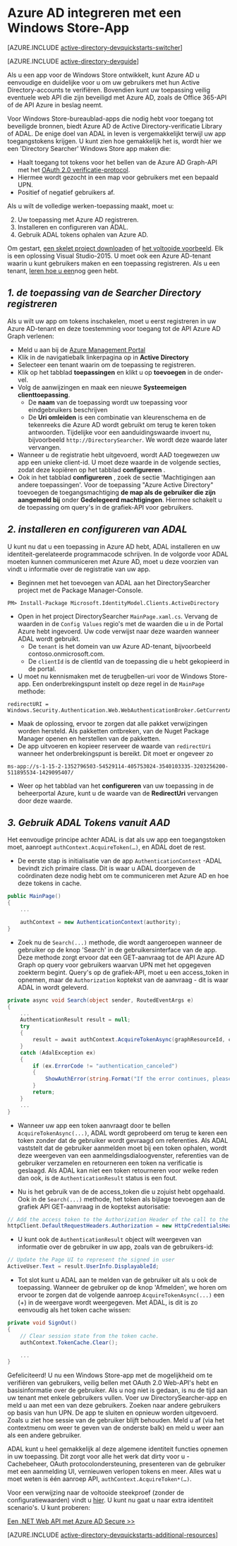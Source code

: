 <properties
    pageTitle="Azure AD Windows Store aan de slag | Microsoft Azure"
    description="Het maken van een Windows Store-toepassing die wordt geïntegreerd met Azure AD voor het aanmelden en u belt Azure AD beveiligde API's OAuth gebruiken."
    services="active-directory"
    documentationCenter="windows"
    authors="dstrockis"
    manager="mbaldwin"
    editor=""/>

<tags
    ms.service="active-directory"
    ms.workload="identity"
    ms.tgt_pltfrm="mobile-windows-store"
    ms.devlang="dotnet"
    ms.topic="article"
    ms.date="09/16/2016"
    ms.author="dastrock"/>


# <a name="integrate-azure-ad-with-a-windows-store-app"></a>Azure AD integreren met een Windows Store-App

[AZURE.INCLUDE [active-directory-devquickstarts-switcher](../../includes/active-directory-devquickstarts-switcher.md)]

[AZURE.INCLUDE [active-directory-devguide](../../includes/active-directory-devguide.md)]

Als u een app voor de Windows Store ontwikkelt, kunt Azure AD u eenvoudige en duidelijke voor u om uw gebruikers met hun Active Directory-accounts te verifiëren.  Bovendien kunt uw toepassing veilig eventuele web API die zijn beveiligd met Azure AD, zoals de Office 365-API of de API Azure in beslag neemt.

Voor Windows Store-bureaublad-apps die nodig hebt voor toegang tot beveiligde bronnen, biedt Azure AD de Active Directory-verificatie Library of ADAL.  De enige doel van ADAL in leven is vergemakkelijkt terwijl uw app toegangstokens krijgen.  U kunt zien hoe gemakkelijk het is, wordt hier we een 'Directory Searcher' Windows Store app maken die:

-   Haalt toegang tot tokens voor het bellen van de Azure AD Graph-API met het [OAuth 2.0 verificatie-protocol](https://msdn.microsoft.com/library/azure/dn645545.aspx).
-   Hiermee wordt gezocht in een map voor gebruikers met een bepaald UPN.
-   Positief of negatief gebruikers af.

Als u wilt de volledige werken-toepassing maakt, moet u:

2. Uw toepassing met Azure AD registreren.
3. Installeren en configureren van ADAL.
5. Gebruik ADAL tokens ophalen van Azure AD.

Om gestart, [een skelet project downloaden](https://github.com/AzureADQuickStarts/NativeClient-WindowsStore/archive/skeleton.zip) of [het voltooide voorbeeld](https://github.com/AzureADQuickStarts/NativeClient-WindowsStore/archive/complete.zip).  Elk is een oplossing Visual Studio-2015.  U moet ook een Azure AD-tenant waarin u kunt gebruikers maken en een toepassing registreren.  Als u een tenant, [leren hoe u een](active-directory-howto-tenant.md)nog geen hebt.

## <a name="1-register-the-directory-searcher-application"></a>*1. de toepassing van de Searcher Directory registreren*
Als u wilt uw app om tokens inschakelen, moet u eerst registreren in uw Azure AD-tenant en deze toestemming voor toegang tot de API Azure AD Graph verlenen:

-   Meld u aan bij de [Azure Management Portal](https://manage.windowsazure.com)
-   Klik in de navigatiebalk linkerpagina op in **Active Directory**
-   Selecteer een tenant waarin om de toepassing te registreren.
-   Klik op het tabblad **toepassingen** en klikt u op **toevoegen** in de onder-vel.
-   Volg de aanwijzingen en maak een nieuwe **Systeemeigen clienttoepassing**.
    -   De **naam** van de toepassing wordt uw toepassing voor eindgebruikers beschrijven
    -   De **Uri omleiden** is een combinatie van kleurenschema en de tekenreeks die Azure AD wordt gebruikt om terug te keren token antwoorden.  Tijdelijke voor een aanduidingswaarde invoert nu, bijvoorbeeld `http://DirectorySearcher`.  We wordt deze waarde later vervangen.
-   Wanneer u de registratie hebt uitgevoerd, wordt AAD toegewezen uw app een unieke client-id.  U moet deze waarde in de volgende secties, zodat deze kopiëren op het tabblad **configureren** .
- Ook in het tabblad **configureren** , zoek de sectie 'Machtigingen aan andere toepassingen'.  Voor de toepassing "Azure Active Directory" toevoegen de toegangsmachtiging **de map als de gebruiker die zijn aangemeld bij** onder **Gedelegeerd machtigingen**.  Hiermee schakelt u de toepassing om query's in de grafiek-API voor gebruikers.

## <a name="2-install--configure-adal"></a>*2. installeren en configureren van ADAL*
U kunt nu dat u een toepassing in Azure AD hebt, ADAL installeren en uw identiteit-gerelateerde programmacode schrijven.  In de volgorde voor ADAL moeten kunnen communiceren met Azure AD, moet u deze voorzien van vindt u informatie over de registratie van uw app.
-   Beginnen met het toevoegen van ADAL aan het DirectorySearcher project met de Package Manager-Console.

```
PM> Install-Package Microsoft.IdentityModel.Clients.ActiveDirectory
```

-   Open in het project DirectorySearcher `MainPage.xaml.cs`.  Vervang de waarden in de `Config Values` regio's met de waarden die u in de Portal Azure hebt ingevoerd.  Uw code verwijst naar deze waarden wanneer ADAL wordt gebruikt.
    -   De `tenant` is het domein van uw Azure AD-tenant, bijvoorbeeld contoso.onmicrosoft.com.
    -   De `clientId` is de clientId van de toepassing die u hebt gekopieerd in de portal.
-   U moet nu kennismaken met de terugbellen-uri voor de Windows Store-app.  Een onderbrekingspunt instelt op deze regel in de `MainPage` methode:

```
redirectURI = Windows.Security.Authentication.Web.WebAuthenticationBroker.GetCurrentApplicationCallbackUri();
```
- Maak de oplossing, ervoor te zorgen dat alle pakket verwijzingen worden hersteld.  Als pakketten ontbreken, van de Nuget Package Manager openen en herstellen van de pakketten.
- De app uitvoeren en kopieer reserveer de waarde van `redirectUri` wanneer het onderbrekingspunt is bereikt.  Dit moet er ongeveer zo

```
ms-app://s-1-15-2-1352796503-54529114-405753024-3540103335-3203256200-511895534-1429095407/
```

- Weer op het tabblad van het **configureren** van uw toepassing in de beheerportal Azure, kunt u de waarde van de **RedirectUri** vervangen door deze waarde.  

## <a name="3--use-adal-to-get-tokens-from-aad"></a>*3. Gebruik ADAL Tokens vanuit AAD*
Het eenvoudige principe achter ADAL is dat als uw app een toegangstoken moet, aanroept `authContext.AcquireToken(…)`, en ADAL doet de rest.  

-   De eerste stap is initialisatie van de app `AuthenticationContext` -ADAL bevindt zich primaire class.  Dit is waar u ADAL doorgeven de coördinaten deze nodig hebt om te communiceren met Azure AD en hoe deze tokens in cache.

```C#
public MainPage()
{
    ...

    authContext = new AuthenticationContext(authority);
}
```

- Zoek nu de `Search(...)` methode, die wordt aangeroepen wanneer de gebruiker op de knop 'Search' in de gebruikersinterface van de app.  Deze methode zorgt ervoor dat een GET-aanvraag tot de API Azure AD Graph op query voor gebruikers waarvan UPN met het opgegeven zoekterm begint.  Query's op de grafiek-API, moet u een access_token in opnemen, maar de `Authorization` koptekst van de aanvraag - dit is waar ADAL in wordt geleverd.

```C#
private async void Search(object sender, RoutedEventArgs e)
{
    ...
    AuthenticationResult result = null;
    try
    {
        result = await authContext.AcquireTokenAsync(graphResourceId, clientId, redirectURI, new PlatformParameters(PromptBehavior.Auto, false));
    }
    catch (AdalException ex)
    {
        if (ex.ErrorCode != "authentication_canceled")
        {
            ShowAuthError(string.Format("If the error continues, please contact your administrator.\n\nError: {0}\n\nError Description:\n\n{1}", ex.ErrorCode, ex.Message));
        }
        return;
    }
    ...
}
```
- Wanneer uw app een token aanvraagt door te bellen `AcquireTokenAsync(...)`, ADAL wordt geprobeerd om terug te keren een token zonder dat de gebruiker wordt gevraagd om referenties.  Als ADAL vaststelt dat de gebruiker aanmelden moet bij een token ophalen, wordt deze weergeven van een aanmeldingsdialoogvenster, referenties van de gebruiker verzamelen en retourneren een token na verificatie is geslaagd.  Als ADAL kan niet een token retourneren voor welke reden dan ook, is de `AuthenticationResult` status is een fout.

- Nu is het gebruik van de de access_token die u zojuist hebt opgehaald.  Ook in de `Search(...)` methode, het token als bijlage toevoegen aan de grafiek API GET-aanvraag in de koptekst autorisatie:

```C#
// Add the access token to the Authorization Header of the call to the Graph API, and call the Graph API.
httpClient.DefaultRequestHeaders.Authorization = new HttpCredentialsHeaderValue("Bearer", result.AccessToken);

```
- U kunt ook de `AuthenticationResult` object wilt weergeven van informatie over de gebruiker in uw app, zoals van de gebruikers-id:

```C#
// Update the Page UI to represent the signed in user
ActiveUser.Text = result.UserInfo.DisplayableId;
```
- Tot slot kunt u ADAL aan te melden van de gebruiker uit als u ook de toepassing.  Wanneer de gebruiker op de knop 'Afmelden', we horen om ervoor te zorgen dat de volgende aanroep `AcquireTokenAsync(...)` een (+) in de weergave wordt weergegeven.  Met ADAL, is dit is zo eenvoudig als het token cache wissen:

```C#
private void SignOut()
{
    // Clear session state from the token cache.
    authContext.TokenCache.Clear();

    ...
}
```

Gefeliciteerd! U nu een Windows Store-app met de mogelijkheid om te verifiëren van gebruikers, veilig bellen met OAuth 2.0 Web-API's hebt en basisinformatie over de gebruiker.  Als u nog niet is gedaan, is nu de tijd aan uw tenant met enkele gebruikers vullen.  Voer uw DirectorySearcher-app en meld u aan met een van deze gebruikers.  Zoeken naar andere gebruikers op basis van hun UPN.  De app te sluiten en opnieuw worden uitgevoerd.  Zoals u ziet hoe sessie van de gebruiker blijft behouden.  Meld u af (via het contextmenu om weer te geven van de onderste balk) en meld u weer aan als een andere gebruiker.

ADAL kunt u heel gemakkelijk al deze algemene identiteit functies opnemen in uw toepassing.  Dit zorgt voor alle het werk dat dirty voor u - Cachebeheer, OAuth protocolondersteuning, presenteren van de gebruiker met een aanmelding UI, vernieuwen verlopen tokens en meer.  Alles wat u moet weten is één aanroep API, `authContext.AcquireToken*(…)`.

Voor een verwijzing naar de voltooide steekproef (zonder de configuratiewaarden) vindt u [hier](https://github.com/AzureADQuickStarts/NativeClient-WindowsStore/archive/complete.zip).  U kunt nu gaat u naar extra identiteit scenario's.  U kunt proberen:

[Een .NET Web API met Azure AD Secure >>](active-directory-devquickstarts-webapi-dotnet.md)

[AZURE.INCLUDE [active-directory-devquickstarts-additional-resources](../../includes/active-directory-devquickstarts-additional-resources.md)]
